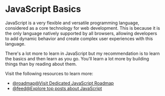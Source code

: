 # JavaScript Basics

JavaScript is a very flexible and versatile programming language, considered as a core technology for web development. This is because it is the only language natively supported by all browsers, allowing developers to add dynamic behavior and create complex user experiences with this language.

There's a lot more to learn in JavaScript but my recommendation is to learn the basics and then learn as you go. You'll learn a lot more by building things than by reading about them.

Visit the following resources to learn more:

- [@roadmap@Visit Dedicated JavaScript Roadmap](https://roadmap.sh/javascript)
- [@feed@Explore top posts about JavaScript](https://app.daily.dev/tags/javascript?ref=roadmapsh)
